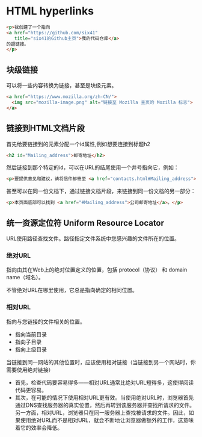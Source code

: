 # HTML hyperlinks

```HTML
<p>我创建了一个指向
<a href="https://github.com/six41"
   title="six41的Github主页">我的代码仓库</a>
的超链接。
</p>
```

## 块级链接

可以将一些内容转换为链接，甚至是块级元素。

```HTML
<a href="https://www.mozilla.org/zh-CN/">
  <img src="mozilla-image.png" alt="链接至 Mozilla 主页的 Mozilla 标志">
</a>
```

## 链接到HTML文档片段

首先给要链接到的元素分配一个id属性,例如想要连接到标题h2

```HTML
<h2 id="Mailing_address">邮寄地址</h2>
```

然后链接到那个特定的id，可以在URL的结尾使用一个井号指向它，例如：

```HTML
<p>要提供意见和建议，请将信件邮寄至 <a href="contacts.html#Mailing_address">我们的地址</a>。</p>
```

甚至可以在同一份文档下，通过链接文档片段，来链接到同一份文档的另一部分：

```HTML
<p>本页面底部可以找到 <a href="#Mailing_address">公司邮寄地址</a>。</p>
```

## 统一资源定位符 Uniform Resource Locator

URL使用路径查找文件。路径指定文件系统中您感兴趣的文件所在的位置。

### 绝对URL

指向由其在Web上的绝对位置定义的位置，包括 protocol（协议） 和 domain name（域名）。

不管绝对URL在哪里使用，它总是指向确定的相同位置。

### 相对URL

指向与您链接的文件相关的位置。

- 指向当前目录
- 指向子目录
- 指向上级目录

当链接到同一网站的其他位置时，应该使用相对链接（当链接到另一个网站时，你需要使用绝对链接）

- 首先，检查代码要容易得多——相对URL通常比绝对URL短得多，这使得阅读代码更容易。
- 其次，在可能的情况下使用相对URL更有效。当使用绝对URL时，浏览器首先通过DNS查找服务器的真实位置，然后再转到该服务器并查找所请求的文件。另一方面，相对URL，浏览器只在同一服务器上查找被请求的文件。因此，如果使用绝对URL而不是相对URL，就会不断地让浏览器做额外的工作，这意味着它的效率会降低。
